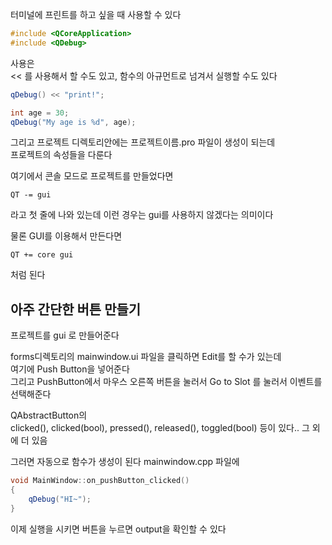 



터미널에 프린트를 하고 싶을 때 사용할 수 있다 

```cpp
#include <QCoreApplication>
#include <QDebug>
```
 
사용은  
<< 를 사용해서 할 수도 있고, 함수의 아규먼트로 넘겨서 실행할 수도 있다
```cpp
qDebug() << "print!";

int age = 30;
qDebug("My age is %d", age);
```


그리고 프로젝트 디렉토리안에는 프로젝트이름.pro 파일이 생성이 되는데  
프로젝트의 속성들을 다룬다   

여기에서 콘솔 모드로 프로젝트를 만들었다면  
```
QT -= gui
```
라고 첫 줄에 나와 있는데 이런 경우는 gui를 사용하지 않겠다는 의미이다   

물론 GUI를 이용해서 만든다면  
```
QT += core gui
```
처럼 된다  



## 아주 간단한 버튼 만들기
프로젝트를 gui 로 만들어준다  

forms디렉토리의 mainwindow.ui 파일을 클릭하면 Edit를 할 수가 있는데  
여기에 Push Button을 넣어준다  
그리고 PushButton에서 마우스 오른쪽 버튼을 눌러서 Go to Slot 를 눌러서 이벤트를 선택해준다   

QAbstractButton의   
clicked(), clicked(bool), pressed(), released(), toggled(bool) 등이 있다..  그 외에 더 있음

그러면 자동으로 함수가 생성이 된다    mainwindow.cpp 파일에
```cpp
void MainWindow::on_pushButton_clicked()
{
    qDebug("HI~");
}
```

이제 실행을 시키면 버튼을 누르면 output을 확인할 수 있다 


